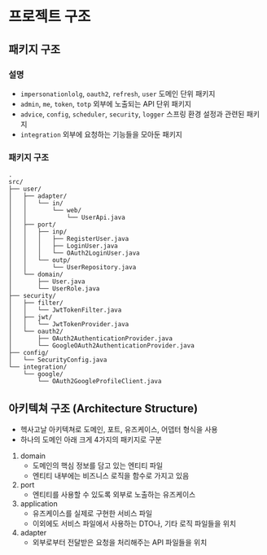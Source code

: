 # 프로젝트 구조

## 패키지 구조

### 설명

- `impersonationlolg`, `oauth2`, `refresh`, `user` 도메인 단위 패키지
- `admin`, `me`, `token`, `totp` 외부에 노출되는 API 단위 패키지
- `advice`, `config`, `scheduler`, `security`, `logger` 스프링 환경 설정과 관련된 패키지
- `integration` 외부에 요청하는 기능들을 모아둔 패키지

### 패키지 구조

```text
.
src/
├── user/
│   ├── adapter/
│   │   └── in/
│   │       └── web/
│   │           └── UserApi.java
│   ├── port/
│   │   ├── inp/
│   │   │   ├── RegisterUser.java
│   │   │   ├── LoginUser.java
│   │   │   └── OAuth2LoginUser.java
│   │   └── outp/
│   │       └── UserRepository.java
│   └── domain/
│       ├── User.java
│       └── UserRole.java
├── security/
│   ├── filter/
│   │   └── JwtTokenFilter.java
│   ├── jwt/
│   │   └── JwtTokenProvider.java
│   └── oauth2/
│       ├── OAuth2AuthenticationProvider.java
│       └── GoogleOAuth2AuthenticationProvider.java
├── config/
│   └── SecurityConfig.java
└── integration/
    └── google/
        └── OAuth2GoogleProfileClient.java
```

## 아키텍쳐 구조 (Architecture Structure)

- 헥사고날 아키텍쳐로 도메인, 포트, 유즈케이스, 어뎁터 형식을 사용
- 하나의 도메인 아래 크게 4가지의 패키지로 구분

1. domain
    - 도메인의 핵심 정보를 담고 있는 엔티티 파일
    - 엔티티 내부에는 비즈니스 로직을 함수로 가지고 있음
2. port
    - 엔티티를 사용할 수 있도록 외부로 노출하는 유즈케이스
3. application
    - 유즈케이스를 실제로 구현한 서비스 파일
    - 이외에도 서비스 파일에서 사용하는 DTO나, 기타 로직 파일들을 위치
4. adapter
    - 외부로부터 전달받은 요청을 처리해주는 API 파일들을 위치
